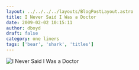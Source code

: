 ```yaml
---
layout: ../../../../layouts/BlogPostLayout.astro
title: I Never Said I Was a Doctor
date: 2009-02-02 10:15:11
author: dboyd
draft: false
category: one liners
tags: ['bear', 'shark', 'titles']
---
```

<img
src="https://img.selfiespirits.com/images/2009/02/bearsSharks.jpg"
alt="I Never Said I Was a Doctor"
/>

